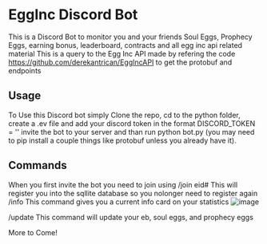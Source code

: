 # EggInc Discord Bot

This is a Discord Bot to monitor you and your friends Soul Eggs, Prophecy Eggs, earning bonus, leaderboard, contracts and all egg inc api related material
This is a query to the Egg Inc API made by refering the code https://github.com/derekantrican/EggIncAPI to get the protobuf and endpoints

## Usage
To Use this Discord bot simply Clone the repo, cd to the python folder,
create a .ev file and add your discord token in the format DISCORD_TOKEN = ''
invite the bot to your server
and than run python bot.py (you may need to pip install a couple things like protobuf unless you already have it). 

## Commands
When you first invite the bot you need to join using
/join eid#
This will register you into the sqllite database so you nolonger need to register again
/info
This command gives you a current info card on your statistics
![image](https://github.com/rankopolat/EggInc-Discord-Bot/assets/116534934/f59b43c0-42e7-44f1-b1bc-914c953a2d25)

/update
This command will update your eb, soul eggs, and prophecy eggs 

More to Come!


